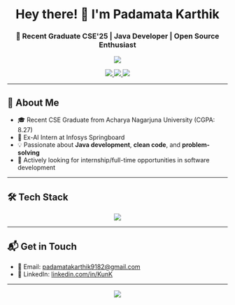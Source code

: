 <h1 align="center">Hey there! 👋 I'm Padamata Karthik</h1>
<h3 align="center">🚀 Recent Graduate CSE'25 | Java Developer | Open Source Enthusiast</h3>

<p align="center">
  <img src="https://readme-typing-svg.herokuapp.com?color=00FF99&center=true&lines=Java+Developer;Aspiring+Software+Engineer;Lifelong+Learner+💡;Love+building+real-world+projects;" />
</p>

<p align="center">
  <a href="https://www.linkedin.com/in/karthik-padamata-5a0430280" target="_blank">
    <img src="https://img.shields.io/badge/LinkedIn-blue?logo=linkedin&style=for-the-badge">
  </a>
  <a href="mailto:padamatakarthik9182@gmail.com">
    <img src="https://img.shields.io/badge/Email-DM%20Me-red?logo=gmail&style=for-the-badge">
  </a>
  <a href="https://github.com/karthik-007">
    <img src="https://img.shields.io/badge/GitHub-Follow-black?logo=github&style=for-the-badge">
  </a>
</p>

---

## 🧠 About Me
- 🎓 Recent CSE Graduate from Acharya Nagarjuna University (CGPA: 8.27)
- 🔭 Ex-AI Intern at Infosys Springboard
- 💡 Passionate about **Java development**, **clean code**, and **problem-solving**
- 🤝 Actively looking for internship/full-time opportunities in software development

---

## 🛠️ Tech Stack

<p align="center">
  <img src="https://skillicons.dev/icons?i=java,js,mysql,html,css,git,github,vscode,intelliJ" /></p>

---

## 📬 Get in Touch

- 📧 Email: padamatakarthik9182@gmail.com  
- 🔗 LinkedIn: [linkedin.com/in/KunK](https://linkedin.com/in/KunK)  

---

<p align="center">
  <img src="https://capsule-render.vercel.app/api?type=waving&color=gradient&height=100&section=footer"/>
</p>

<!--
**umanagendrakumar/umanagendrakumar** is a ✨ _special_ ✨ repository because its `README.md` (this file) appears on your GitHub profile.

Here are some ideas to get you started:

- 🔭 I’m currently working on ...
- 🌱 I’m currently learning ...
- 👯 I’m looking to collaborate on ...
- 🤔 I’m looking for help with ...
- 💬 Ask me about ...
- 📫 How to reach me: ...
- 😄 Pronouns: ...
- ⚡ Fun fact: ...

## Hi there 👋 -->

<!--
**karthik-007/karthik-007** is a ✨ _special_ ✨ repository because its `README.md` (this file) appears on your GitHub profile.

Here are some ideas to get you started:

- 🔭 I’m currently working on ...
- 🌱 I’m currently learning ...
- 👯 I’m looking to collaborate on ...
- 🤔 I’m looking for help with ...
- 💬 Ask me about ...
- 📫 How to reach me: ...
- 😄 Pronouns: ...
- ⚡ Fun fact: ...
-->
